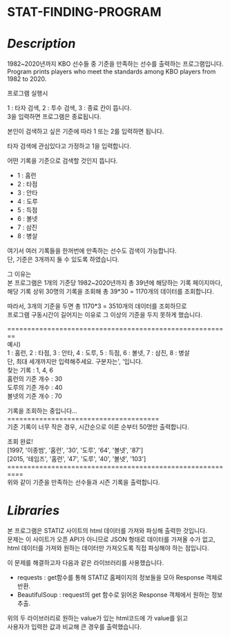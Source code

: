 # STAT-FINDING-PROGRAM

*Description*
========================================================================
1982~2020년까지 KBO 선수들 중 기준을 만족하는 선수를 출력하는 프로그램입니다.\
Program prints players who meet the standards among KBO players from 1982 to 2020.

프로그램 실행시

1 : 타자 검색, 2 : 투수 검색, 3 : 종료 칸이 뜹니다. \
3을 입력하면 프로그램은 종료됩니다.

본인이 검색하고 싶은 기준에 따라 1 또는 2를 입력하면 됩니다.

타자 검색에 관심있다고 가정하고 1을 입력합니다.

어떤 기록을 기준으로 검색할 것인지 뜹니다.
* 1 : 홈런
* 2 : 타점
* 3 : 안타
* 4 : 도루
* 5 : 득점
* 6 : 볼넷
* 7 : 삼진
* 8 : 병살

여기서 여러 기록들을 한꺼번에 만족하는 선수도 검색이 가능합니다.\
단, 기준은 3개까지 둘 수 있도록 하였습니다.

그 이유는\
본 프로그램은 1개의 기준당 1982~2020년까지 총 39년에 해당하는 기록 페이지마다,\
해당 기록 상위 30명의 기록을 조회해 총 39*30 = 1170개의 데이터를 조회합니다.

따라서, 3개의 기준을 두면 총 1170*3 = 3510개의 데이터를 조회하므로\
프로그램 구동시간이 길어지는 이유로 그 이상의 기준을 두지 못하게 했습니다.

========================================================\
예시)\
1 : 홈런, 2 : 타점, 3 : 안타, 4 : 도루, 5 : 득점, 6 : 볼넷, 7 : 삼진, 8 : 병살\
단, 최대 세개까지만 입력해주세요. 구분자는', '입니다.\
찾는 기록 : 1, 4, 6\
홈런의 기준 개수 : 30\
도루의 기준 개수 : 40\
볼넷의 기준 개수 : 70

기록을 조회하는 중입니다...\
======================================\
기준 기록이 너무 작은 경우, 시간순으로 이른 순부터 50명만 출력합니다.

조회 완료!\
[1997, '이종범', '홈런', '30', '도루', '64', '볼넷', '87']\
[2015, '테임즈', '홈런', '47', '도루', '40', '볼넷', '103']\
==========================================================\
위와 같이 기준을 만족하는 선수들과 시즌 기록을 출력합니다.

*Libraries*
====================================================
본 프로그램은 STATIZ 사이트의 html 데이터를 가져와 파싱해 출력한 것입니다.\
문제는 이 사이트가 오픈 API가 아니므로 JSON 형태로 데이터를 가져올 수가 없고,\
html 데이터를 가져와 원하는 데이터만 가져오도록 직접 파싱해야 하는 점입니다.

이 문제를 해결하고자 다음과 같은 라이브러리를 사용했습니다.
* requests : get함수를 통해 STATIZ 홈페이지의 정보들을 모아 Response 객체로 반환.
* BeautifulSoup : request의 get 함수로 읽어온 Response 객체에서 원하는 정보추출.

위의 두 라이브러리로 원하는 value가 있는 html코드에 가 value를 읽고\
사용자가 입력한 값과 비교해 큰 경우를 출력했습니다.
